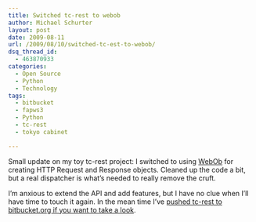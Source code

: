```yaml
---
title: Switched tc-rest to webob
author: Michael Schurter
layout: post
date: 2009-08-11
url: /2009/08/10/switched-tc-est-to-webob/
dsq_thread_id:
  - 463870933
categories:
  - Open Source
  - Python
  - Technology
tags:
  - bitbucket
  - fapws3
  - Python
  - tc-rest
  - tokyo cabinet

---
```

Small update on my toy tc-rest project: I switched to using [WebOb][1] for creating HTTP Request and Response objects. Cleaned up the code a bit, but a real dispatcher is what&#8217;s needed to really remove the cruft.

I&#8217;m anxious to extend the API and add features, but I have no clue when I&#8217;ll have time to touch it again. In the mean time I&#8217;ve [pushed tc-rest to bitbucket.org if you want to take a look][2].

 [1]: http://pythonpaste.org/webob/
 [2]: http://bitbucket.org/schmichael/tc-rest/overview/